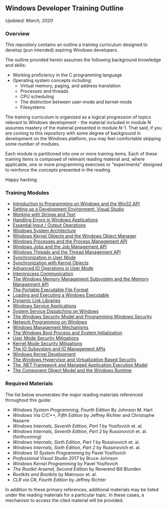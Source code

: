 ## Windows Developer Training Outline

_Updated: March, 2020_

### Overview

This repository contains an outline a training curriculum designed to develop (pun intended) aspiring Windows developers.

The outline provided herein assumes the following background knowledge and skills:
- Working proficiency in the C programming language
- Operating system concepts including:
    - Virtual memory, paging, and address translation
    - Processes and threads
    - CPU scheduling
    - The distinction between user-mode and kernel-mode
    - Filesystems

The training curriculum is organized as a logical progression of topics relevant to Windows development - the material included in module N assumes mastery of the material presented in module N-1. That said, if you are coming to this repository with some degree of background in development on the Windows platform, you may feel comfortable skipping some number of modules. 

Each module is partitioned into one or more training items. Each of these training items is composed of relevant reading material and, where applicable, one or more programming exercises or "experiments" designed to reinforce the concepts presented in the reading.

Happy hacking.

### Training Modules

- [Introduction to Programming on Windows and the Win32 API](./introduction)
- [Setting up a Development Environment: Visual Studio](./development-environment)
- [Working with Strings and Text](./strings-and-text)
- [Handling Errors in Windows Applications](./error-handling)
- [Essential Input / Output Operations](./user-io)
- [Windows System Architecture](./system-architecture)
- [Windows Kernel Objects and the Windows Object Manager](./object-manager)
- [Windows Processes and the Process Management API](./processes)
- [Windows Jobs and the Job Management API](./jobs)
- [Windows Threads and the Thread Management API](./threads)
- [Synchronization in User Mode](./user-synchronization)
- [Synchronization with Kernel Objects](./kernel-synchronization)
- [Advanced IO Operations in User Mode](./advanced-io)
- [Interprocess Communication](./interprocess-communication)
- [The Windows Memory Management Subsystem and the Memory Management API](./memory-subsystem)
- [The Portable Executable File Format](./pe-format)
- [Loading and Executing a Windows Executable](./pe-execution)
- [Dynamic Link Libraries](./dynamic-libraries)
- [Windows Service Applications](./services)
- [System Service Dispatching on Windows](./system-service-dispatching)
- [The Windows Security Model and Programming Windows Security](./security-model)
- [Network Programming on Windows](./networking)
- [Windows Management Mechanisms](./management-mechanisms)
- [The Windows Boot Process and System Initialization](./boot-process)
- [User Mode Security Mitigations](./user-security-mitigations)
- [Kernel Mode Security Mitigations](./kernel-security-mitigations)
- [The IO Subsystem and IO Management APIs](./io-subsystem)
- [Windows Kernel Development](./kernel-development)
- [The Windows Hypervisor and Virtualization Based Security](./virtualization)
- [The .NET Framework and Managed Application Execution Model](./dotnet)
- [The Component Object Model and the Windows Runtime](./windows-runtime)

### Required Materials

The list below enumerates the major reading materials referenced throughout this guide:

- _Windows System Programming, Fourth Edition_ By Johnson M. Hart
- _Windows Via C/C++, Fifth Edition_ by Jeffrey Richter and Christophe Nasarre
- _Windows Internals, Seventh Edition, Part 1_ by Yosifovich et. al.
- _Windows Internals, Seventh Edition, Part 2_ by Russinovich et. al. (forthcoming)
- _Windows Internals, Sixth Edition, Part 1_ by Russinovich et. al.
- _Windows Internals, Sixth Edition, Part 2_ by Russinovich et. al.
- _Windows 10 System Programming_ by Pavel Yosifovich
- _Professional Visual Studio 2017_ by Bruce Johnson
- _Windows Kernel Programming_ by Pavel Yosifovich
- _The Rootkit Arsenal, Second Edition_ by Reverend Bill Blunden
- _Rootkits and Bootkits_ by Matrosov et. al.
- _CLR via C#, Fourth Edition_ by Jeffrey Richter

In addition to these primary references, additional materials may be listed under the reading materials for a particular topic. In these cases, a mechanism to access the cited material will be provided.
